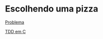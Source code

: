 # Escolhendo uma pizza

[Problema](http://dojopuzzles.com/problemas/exibe/escolhendo-uma-pizza/)

[TDD em C](http://eradman.com/posts/tdd-in-c.html)
